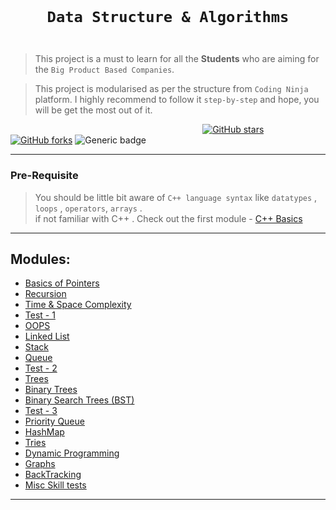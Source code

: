 <code>
  <h1 align="center">Data Structure & Algorithms</h1>
</code>

>   This project is a must to learn for all the **Students** who are aiming for the ```Big Product Based Companies```. 

>   This project is modularised as per the structure from ```Coding Ninja``` platform. I highly recommend to follow it ```step-by-step``` and hope, you will be get the most out of it.


&nbsp;&nbsp;&nbsp;&nbsp;&nbsp;&nbsp;&nbsp;&nbsp;&nbsp;&nbsp;&nbsp;&nbsp;&nbsp;&nbsp;&nbsp;&nbsp;&nbsp;&nbsp;&nbsp;&nbsp;&nbsp;&nbsp;&nbsp;&nbsp;&nbsp;&nbsp;&nbsp;&nbsp;&nbsp;&nbsp;&nbsp;&nbsp;&nbsp;&nbsp;&nbsp;&nbsp;&nbsp;&nbsp;&nbsp;&nbsp;&nbsp;&nbsp;&nbsp;&nbsp;&nbsp;&nbsp;&nbsp;&nbsp;&nbsp;&nbsp;&nbsp;&nbsp;&nbsp;&nbsp;&nbsp;&nbsp;&nbsp;&nbsp;&nbsp;&nbsp;&nbsp;&nbsp;&nbsp;&nbsp;&nbsp;&nbsp;&nbsp;&nbsp;&nbsp;&nbsp;&nbsp;&nbsp;&nbsp;&nbsp;&nbsp;&nbsp;&nbsp;&nbsp;[![GitHub stars](https://img.shields.io/github/stars/coding-ninja-dsa-competitive-package/codig-ninja-dsa-learning?style=for-the-badge&logo=github)](https://github.com/coding-ninja-dsa-competitive-package/stargazers) 
[![GitHub forks](https://img.shields.io/github/forks/coding-ninja-dsa-competitive-package/codig-ninja-dsa-learning?style=for-the-badge&label=Fork&maxAge=2592000&logo=github)](https://github.com/coding-ninja-dsa-competitive-package/network)
![Generic badge](https://img.shields.io/badge/language-c%2B%2B-yellowgreen?style=for-the-badge)

---

### Pre-Requisite 

>   You should be little bit aware of ```C++ language syntax``` like ```datatypes``` , ```loops``` , ```operators```, ```arrays``` . <br>
>   if not familiar with C++ . Check out the first module - [C++ Basics](../01-introduction-to-c++)<br>

---

## Modules:

- [Basics of Pointers](./modules/001-basics)<br>
- [Recursion](./modules/002-recursion)<br>
- [Time & Space Complexity](./modules/003-complexity)<br>
- [Test - 1](./modules/004-test-1)<br>
- [OOPS](./modules/005-oops)<br>
- [Linked List](./modules/006-linkedlist)<br>
- [Stack](./modules/007-stack)<br>
- [Queue](./modules/008-queue)<br>
- [Test - 2](./modules/009-test-2)<br>
- [Trees](./modules/010-trees)<br>
- [Binary Trees](./modules/011-binary-trees)<br>
- [Binary Search Trees (BST)](./modules/012-binary-search-trees)<br>
- [Test - 3](./modules/013-test-3)<br>
- [Priority Queue](./modules/014-priority-queue)<br>
- [HashMap](./modules/015-hashmap)<br>
- [Tries](./modules/016-tries)<br>
- [Dynamic Programming](./modules/017-dynamic-programming)<br>
- [Graphs](./modules/018-graphs)<br>
- [BackTracking](./modules/019-backtracking)<br>
- [Misc Skill tests](./modules/020-misc-skill-tests)<br>

---